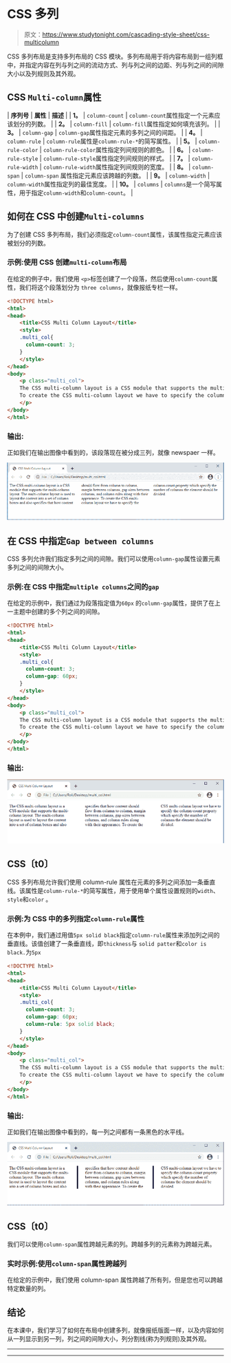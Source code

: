 # CSS 多列

> 原文：<https://www.studytonight.com/cascading-style-sheet/css-multicolumn>

CSS 多列布局是支持多列布局的 CSS 模块。多列布局用于将内容布局到一组列框中，并指定内容在列与列之间的流动方式、列与列之间的边距、列与列之间的间隙大小以及列规则及其外观。

## CSS `Multi-column`属性

| **序列号** | **属性** | **描述** |
| **1。** | `column-count` | `column-count`属性指定一个元素应该划分的列数。 |
| **2。** | `column-fill` | `column-fill`属性指定如何填充该列。 |
| **3。** | `column-gap` | `column-gap`属性指定元素的多列之间的间距。 |
| **4。** | `column-rule` | `column-rule`属性是`column-rule-*`的简写属性。 |
| **5。** | `column-rule-color` | `column-rule-color`属性指定列间规则的颜色。 |
| **6。** | `column-rule-style` | `column-rule-style`属性指定列间规则的样式。 |
| **7。** | `column-rule-width` | `column-rule-width`属性指定列间规则的宽度。 |
| **8。** | `column-span` | `column-span` 属性指定元素应该跨越的列数。 |
| **9。** | `column-width` | `column-width`属性指定列的最佳宽度。 |
| **10。** | `columns` | `columns`是一个简写属性，用于指定`column-width`和`column-count`。 |

## 如何在 CSS 中创建`Multi-columns`

为了创建 CSS 多列布局，我们必须指定`column-count`属性，该属性指定元素应该被划分的列数。

### 示例:使用 CSS 创建`multi-column`布局

在给定的例子中，我们使用 `<p>`标签创建了一个段落，然后使用`column-count`属性，我们将这个段落划分为 `three columns`，就像报纸专栏一样。

```html
<!DOCTYPE html>
<html>
<head>
	<title>CSS Multi Column Layout</title>
	<style>
	.multi_col{
	  column-count: 3;
	}
	</style>
</head>
<body>
	<p class="multi_col">
	The CSS multi-column layout is a CSS module that supports the multi-column layout. The multi-column layout is used to layout the content into a set of column boxes and also specifies that how content should flow from column to column, margin between columns, gap sizes between columns, and column rules along with their appearance.
	To create the CSS multi-column layout we have to specify the column-count property which specify the number of columns the element should be divided.
	</p>
</body>
</html> 
```

### 输出:

正如我们在输出图像中看到的，该段落现在被分成三列，就像 newspaer 一样。

![](img/914bb3b946580491084698987276d3d8.png)

## 在 CSS 中指定`Gap between columns`

CSS 多列允许我们指定多列之间的间隙。我们可以使用`column-gap`属性设置元素多列之间的间隙大小。

### 示例:在 CSS 中指定`multiple columns`之间的`gap`

在给定的示例中，我们通过为段落指定值为`60px` 的`column-gap`属性，提供了在上一主题中创建的多个列之间的间隙。

```html
<!DOCTYPE html>
<html>
<head>
	<title>CSS Multi Column Layout</title>
	<style>
	.multi_col{
	  column-count: 3;
	  column-gap: 60px;
	}
	</style>
</head>
<body>
	<p class="multi_col">
	The CSS multi-column layout is a CSS module that supports the multi-column layout. The multi-column layout is used to layout the content into a set of column boxes and also specifies that how content should flow from column to column, margin between columns, gap sizes between columns, and column rules along with their appearance.
	To create the CSS multi-column layout we have to specify the column-count property which specify the number of columns the element should be divided.
	</p>
</body>
</html> 
```

### 输出:

![](img/77a90c4aa69f1594dfc35b05ed374210.png)

## CSS〔t0〕

CSS 多列布局允许我们使用 column-rule 属性在元素的多列之间添加一条垂直线。该属性是`column-rule-*`的简写属性，用于使用单个属性设置规则的`width`、`style`和`color` 。

### 示例:为 CSS 中的多列指定`column-rule`属性

在本例中，我们通过用值`5px solid black`指定`column-rule`属性来添加列之间的垂直线。该值创建了一条垂直线，即`thickness`与 `solid patter`和`color is black.`为`5px`

```html
<!DOCTYPE html>
<html>
<head>
	<title>CSS Multi Column Layout</title>
	<style>
	.multi_col{
	  column-count: 3;
	  column-gap: 60px;
	  column-rule: 5px solid black;
	}
	</style>
</head>
<body>
	<p class="multi_col">
	The CSS multi-column layout is a CSS module that supports the multi-column layout. The multi-column layout is used to layout the content into a set of column boxes and also specifies that how content should flow from column to column, margin between columns, gap sizes between columns, and column rules along with their appearance.
	To create the CSS multi-column layout we have to specify the column-count property which specify the number of columns the element should be divided.
	</p>
</body>
</html> 
```

### 输出:

正如我们在输出图像中看到的，每一列之间都有一条黑色的水平线。

![](img/23eeb1f7324b71c8e552f54dd27bfc88.png)

## CSS〔t0〕

我们可以使用`column-span`属性跨越元素的列。跨越多列的元素称为跨越元素。

### 实时示例:使用`column-span`属性跨越列

在给定的示例中，我们使用 column-span 属性跨越了所有列，但是您也可以跨越特定数量的列。

## 结论

在本课中，我们学习了如何在布局中创建多列，就像报纸版面一样，以及内容如何从一列显示到另一列，列之间的间隙大小，列分割线(称为列规则)及其外观。

* * *

* * *